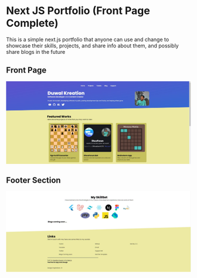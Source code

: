 # Next JS Portfolio (Front Page Complete)

This is a simple next.js portfolio that anyone can use and change to showcase their skills, projects, and share info about them,
and possibly share blogs in the future

## Front Page

![Front Image](/github/frontpage.JPG)

## Footer Section

![Front Image](/github/footer.JPG)
